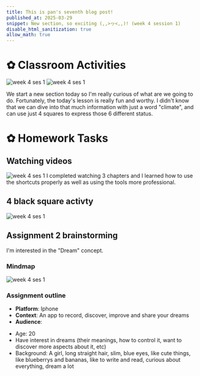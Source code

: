```yaml
---
title: This is pan's seventh blog post!
published_at: 2025-03-29
snippet: New section, so exciting (,,>ヮ<,,)! (week 4 session 1)
disable_html_sanitization: true
allow_math: true
---
```


# ✿ Classroom Activities

![week 4 ses 1](classroomactivities/week4ses1.png)
![week 4 ses 1](classroomactivities/week4ses1-1.jpg)

We start a new section today so I'm really curious of what are we going to do. Fortunately, the today's lesson is really fun and worthy. I didn't know that we can dive into that much information with just a word "climate", and can use just 4 squares to express those 6 different status.

# ✿ Homework Tasks

## Watching videos

![week 4 ses 1](homeworktasks/week4ses1.png)
I completed watching 3 chapters and I learned how to use the shortcuts properly as well as using the tools more professional.

## 4 black square activty

![week 4 ses 1](homeworktasks/week4ses1bs.png)


## Assignment 2 brainstorming

I'm interested in the "Dream" concept.

### Mindmap

![week 4 ses 1](homeworktasks/week4ses1mm.png)

### Assignment outline
- **Platform**: Iphone
- **Context**: An app to record, discover, improve and share your dreams
- **Audience**:
+ Age: 20
+ Have interest in dreams (their meanings, how to control it, want to discover more aspects about it, etc)
+ Background: A girl, long straight hair, slim, blue eyes, like cute things, like blueberrys and bananas, like to write and read, curious about everything, dream a lot



